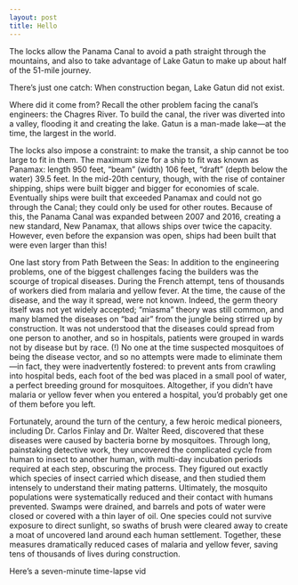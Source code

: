 ```yaml
---
layout: post
title: Hello
---
```


The locks allow the Panama Canal to avoid a path straight through the mountains, and also to take advantage of Lake Gatun to make up about half of the 51-mile journey.

There’s just one catch: When construction began, Lake Gatun did not exist.

Where did it come from? Recall the other problem facing the canal’s engineers: the Chagres River. To build the canal, the river was diverted into a valley, flooding it and creating the lake. Gatun is a man-made lake—at the time, the largest in the world.

The locks also impose a constraint: to make the transit, a ship cannot be too large to fit in them. The maximum size for a ship to fit was known as Panamax: length 950 feet, “beam” (width) 106 feet, “draft” (depth below the water) 39.5 feet. In the mid-20th century, though, with the rise of container shipping, ships were built bigger and bigger for economies of scale. Eventually ships were built that exceeded Panamax and could not go through the Canal; they could only be used for other routes. Because of this, the Panama Canal was expanded between 2007 and 2016, creating a new standard, New Panamax, that allows ships over twice the capacity. However, even before the expansion was open, ships had been built that were even larger than this!

One last story from Path Between the Seas: In addition to the engineering problems, one of the biggest challenges facing the builders was the scourge of tropical diseases. During the French attempt, tens of thousands of workers died from malaria and yellow fever. At the time, the cause of the disease, and the way it spread, were not known. Indeed, the germ theory itself was not yet widely accepted; “miasma” theory was still common, and many blamed the diseases on “bad air” from the jungle being stirred up by construction. It was not understood that the diseases could spread from one person to another, and so in hospitals, patients were grouped in wards not by disease but by race. (!) No one at the time suspected mosquitoes of being the disease vector, and so no attempts were made to eliminate them—in fact, they were inadvertently fostered: to prevent ants from crawling into hospital beds, each foot of the bed was placed in a small pool of water, a perfect breeding ground for mosquitoes. Altogether, if you didn’t have malaria or yellow fever when you entered a hospital, you’d probably get one of them before you left.

Fortunately, around the turn of the century, a few heroic medical pioneers, including Dr. Carlos Finlay and Dr. Walter Reed, discovered that these diseases were caused by bacteria borne by mosquitoes. Through long, painstaking detective work, they uncovered the complicated cycle from human to insect to another human, with multi-day incubation periods required at each step, obscuring the process. They figured out exactly which species of insect carried which disease, and then studied them intensely to understand their mating patterns. Ultimately, the mosquito populations were systematically reduced and their contact with humans prevented. Swamps were drained, and barrels and pots of water were closed or covered with a thin layer of oil. One species could not survive exposure to direct sunlight, so swaths of brush were cleared away to create a moat of uncovered land around each human settlement. Together, these measures dramatically reduced cases of malaria and yellow fever, saving tens of thousands of lives during construction.

Here’s a seven-minute time-lapse vid
